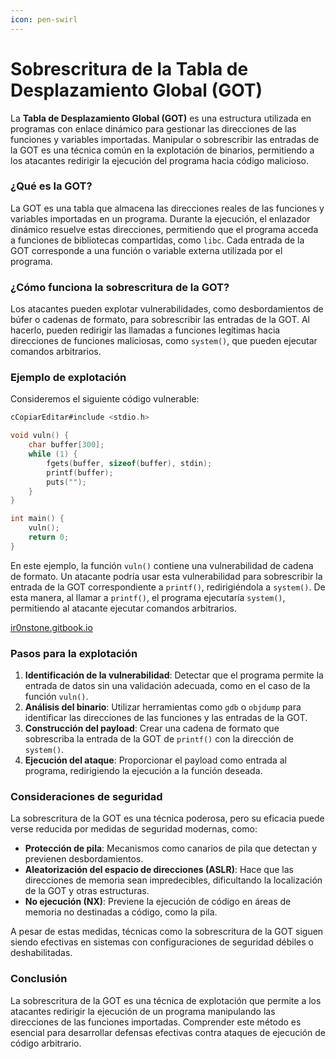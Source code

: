 ```yaml
---
icon: pen-swirl
---
```


# Sobrescritura de la Tabla de Desplazamiento Global (GOT)

La **Tabla de Desplazamiento Global (GOT)** es una estructura utilizada en programas con enlace dinámico para gestionar las direcciones de las funciones y variables importadas. Manipular o sobrescribir las entradas de la GOT es una técnica común en la explotación de binarios, permitiendo a los atacantes redirigir la ejecución del programa hacia código malicioso.

### ¿Qué es la GOT?

La GOT es una tabla que almacena las direcciones reales de las funciones y variables importadas en un programa. Durante la ejecución, el enlazador dinámico resuelve estas direcciones, permitiendo que el programa acceda a funciones de bibliotecas compartidas, como `libc`. Cada entrada de la GOT corresponde a una función o variable externa utilizada por el programa.

### ¿Cómo funciona la sobrescritura de la GOT?

Los atacantes pueden explotar vulnerabilidades, como desbordamientos de búfer o cadenas de formato, para sobrescribir las entradas de la GOT. Al hacerlo, pueden redirigir las llamadas a funciones legítimas hacia direcciones de funciones maliciosas, como `system()`, que pueden ejecutar comandos arbitrarios.

### Ejemplo de explotación

Consideremos el siguiente código vulnerable:

```c
cCopiarEditar#include <stdio.h>

void vuln() {
    char buffer[300];
    while (1) {
        fgets(buffer, sizeof(buffer), stdin);
        printf(buffer);
        puts("");
    }
}

int main() {
    vuln();
    return 0;
}
```

En este ejemplo, la función `vuln()` contiene una vulnerabilidad de cadena de formato. Un atacante podría usar esta vulnerabilidad para sobrescribir la entrada de la GOT correspondiente a `printf()`, redirigiéndola a `system()`. De esta manera, al llamar a `printf()`, el programa ejecutaría `system()`, permitiendo al atacante ejecutar comandos arbitrarios.

[ir0nstone.gitbook.io](https://ir0nstone.gitbook.io/notes/binexp/stack/got-overwrite/exploiting-a-got-overwrite?utm_source=chatgpt.com)

### Pasos para la explotación

1. **Identificación de la vulnerabilidad**: Detectar que el programa permite la entrada de datos sin una validación adecuada, como en el caso de la función `vuln()`.
2. **Análisis del binario**: Utilizar herramientas como `gdb` o `objdump` para identificar las direcciones de las funciones y las entradas de la GOT.
3. **Construcción del payload**: Crear una cadena de formato que sobrescriba la entrada de la GOT de `printf()` con la dirección de `system()`.
4. **Ejecución del ataque**: Proporcionar el payload como entrada al programa, redirigiendo la ejecución a la función deseada.

### Consideraciones de seguridad

La sobrescritura de la GOT es una técnica poderosa, pero su eficacia puede verse reducida por medidas de seguridad modernas, como:

* **Protección de pila**: Mecanismos como canarios de pila que detectan y previenen desbordamientos.
* **Aleatorización del espacio de direcciones (ASLR)**: Hace que las direcciones de memoria sean impredecibles, dificultando la localización de la GOT y otras estructuras.
* **No ejecución (NX)**: Previene la ejecución de código en áreas de memoria no destinadas a código, como la pila.

A pesar de estas medidas, técnicas como la sobrescritura de la GOT siguen siendo efectivas en sistemas con configuraciones de seguridad débiles o deshabilitadas.

### Conclusión

La sobrescritura de la GOT es una técnica de explotación que permite a los atacantes redirigir la ejecución de un programa manipulando las direcciones de las funciones importadas. Comprender este método es esencial para desarrollar defensas efectivas contra ataques de ejecución de código arbitrario.

